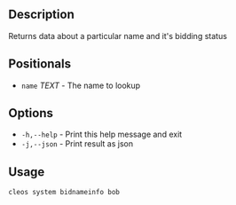 ## Description

Returns data about a particular name and it's bidding status

## Positionals
* `name` _TEXT_  - The name to lookup

## Options
* `-h,--help` - Print this help message and exit
* `-j,--json` - Print result as json

## Usage

```shell
cleos system bidnameinfo bob
```
